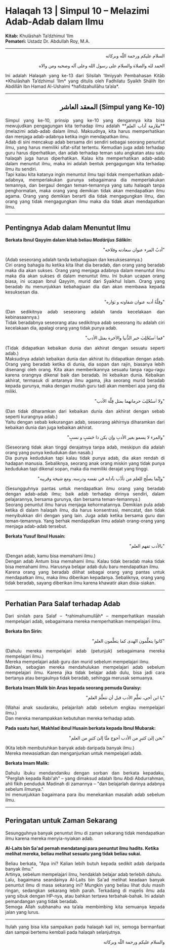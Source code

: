 # Halaqah 13 | Simpul 10 – Melazimi Adab-Adab dalam Ilmu

**Kitab:** Khulāshah Ta’dzhimul ‘Ilm  
**Pemateri:** Ustadz Dr. Abdullah Roy, M.A.

---

<p align="right">السلام عليكم ورحمة اللّه وبركاته</p>  
<p align="right">الحمد لله والصلاة والسلام على رسول الله وعلى آله وصحبه ومن والاه</p>  

<div align="justify">
Ini adalah Halaqah yang ke-13 dari Silsilah ‘Ilmiyyah Pembahasan Kitāb *Khulāshah Ta’dzhimul ‘Ilm* yang ditulis oleh Fadhilatu Syaikh Shālih Ibn Abdillāh Ibn Hamad Al-Ushaimi *hafidzahullāhu ta’ala*.
</div>

---

## <p align="right">المعقد العاشر (Simpul yang Ke-10)</p>

<div align="justify">
Simpul yang ke-10, prinsip yang ke-10 yang dengannya kita bisa mewujudkan pengagungan kita terhadap ilmu adalah **ملازمة آداب العلم** (melazimi adab-adab dalam ilmu). Maksudnya, kita harus memperhatikan dan menjaga adab-adabnya ketika ingin mendapatkan ilmu.
</div>

<div align="justify">
Adab di sini mencakup adab bersama diri sendiri sebagai seorang penuntut ilmu, yang harus memiliki sifat-sifat tertentu. Kemudian juga adab terhadap guru harus diperhatikan, dan adab terhadap teman satu angkatan atau satu halaqah juga harus diperhatikan. Kalau kita memperhatikan adab-adab dalam menuntut ilmu, maka ini adalah bentuk pengagungan kita terhadap ilmu itu sendiri.
</div>

<div align="justify">
Tapi kalau kita katanya ingin menuntut ilmu tapi tidak memperhatikan adab-adabnya, memperlakukan gurunya sebagaimana dia memperlakukan temannya, dan bergaul dengan teman-temannya yang satu halaqah tanpa penghormatan, maka orang yang demikian tidak akan mendapatkan ilmu agama. Orang yang demikian berarti dia tidak mengagungkan ilmu, dan orang yang tidak mengagungkan ilmu maka dia tidak akan mendapatkan ilmu.
</div>

---

## Pentingnya Adab dalam Menuntut Ilmu

**Berkata Ibnul Qayyim dalam kitab beliau *Madārijus Sālikīn*:**

<p align="right">"أدبُ المرء عنوان سعادته وفلاحه"</p>  
<div align="justify">(Adab seseorang adalah tanda kebahagiaan dan kesuksesannya.)</div>

<div align="justify">
Ciri orang bahagia itu ketika kita lihat dia beradab, dan orang yang beradab maka dia akan sukses. Orang yang menjaga adabnya dalam menuntut ilmu maka dia akan sukses di dalam menuntut ilmu. Ini bukan ucapan orang biasa, ini ucapan Ibnul Qayyim, murid dari Syaikhul Islam. Orang yang beradab itu menunjukkan kebahagiaan dia dan akan membawa kepada kesuksesan dia.
</div>

<p align="right">"وقِلَّةُ أدبه عنوان شقاوته و بَوَاره"</p>  
<div align="justify">(Dan sedikitnya adab seseorang adalah tanda kecelakaan dan kebinasaannya.)</div>

<div align="justify">
Tidak beradabnya seseorang atau sedikitnya adab seseorang itu adalah ciri kecelakaan dia, apalagi orang yang tidak punya adab.
</div>

<p align="right">"فما ٱستُجْلِبَ خير الدُّنيا والآخرة بمثل الأدب"</p>  
<div align="justify">(Tidak didapatkan kebaikan dunia dan akhirat dengan sesuatu seperti adab.)</div>

<div align="justify">
Maksudnya adalah kebaikan dunia dan akhirat itu didapatkan dengan adab. Orang yang beradab ketika di dunia, dia sopan dan rajin, biasanya lebih disenangi oleh orang. Kita akan memberikannya sesuatu tanpa ragu-ragu karena orangnya dikenal baik dan beradab. Ini kebaikan dunia. Kebaikan akhirat, termasuk di antaranya ilmu agama, jika seorang murid beradab kepada gurunya, maka dengan mudah guru tadi akan memberi apa yang dia miliki.
</div>

<p align="right">"ولا ٱستُجْلِبَ حرمانهما بمثل قِلَّة الأدب"</p>  
<div align="justify">(Dan tidak diharamkan dari kebaikan dunia dan akhirat dengan sebab seperti kurangnya adab.)</div>

<div align="justify">
Yaitu dengan sebab kekurangan adab, seseorang akhirnya diharamkan dari kebaikan dunia dan juga kebaikan akhirat.
</div>

<p align="right">"والمرء لا يسمو بغير الأدبِ وإن يكن ذا حَسَبٍ و نسبٍ"</p>  
<div align="justify">(Seseorang tidak akan tinggi derajatnya tanpa adab, meskipun dia adalah orang yang punya kedudukan dan nasab.)</div>

<div align="justify">
Dia punya kedudukan tapi kalau tidak punya adab, dia akan rendah di hadapan manusia. Sebaliknya, seorang anak orang miskin yang tidak punya kedudukan tapi dikenal sopan, maka dia memiliki derajat yang tinggi.
</div>

<p align="right">"وإنَّما يصلُح للعلم من تأدَّب بآدابه في نفسه ودرسه، ومع شيخه وقريبه"</p>  
<div align="justify">(Sesungguhnya pantas untuk mendapatkan ilmu orang yang beradab dengan adab-adab ilmu; baik adab terhadap dirinya sendiri, dalam pelajarannya, bersama gurunya, dan bersama teman-temannya.)</div>

<div align="justify">
Seorang penuntut ilmu harus menjaga kehormatannya. Demikian pula adab ketika di dalam halaqah ilmu, dia harus konsentrasi, mencatat, dan tidak menyibukkan diri dengan yang lain. Juga adab ketika bersama guru dan teman-temannya. Yang berhak mendapatkan ilmu adalah orang-orang yang menjaga adab-adab tersebut.
</div>

**Berkata Yusuf Ibnul Husain:**

<p align="right">"بالأدب تفهم العلم"</p>  
<div align="justify">(Dengan adab, kamu bisa memahami ilmu.)</div>

<div align="justify">
Dengan adab Antum bisa memahami ilmu. Kalau tidak beradab maka tidak bisa memahami ilmu. Harusnya belajar adab dulu baru mendapatkan ilmu.
</div>

<div align="justify">
Karena orang yang beradab dilihat sebagai orang yang pantas untuk mendapatkan ilmu, maka ilmu diberikan kepadanya. Sebaliknya, orang yang tidak beradab, sayang diberikan ilmu karena khawatir akan disia-siakan.
</div>

---

## Perhatian Para Salaf terhadap Adab

<div align="justify">
Dari sinilah para Salaf – *rahimahumullāh* – memperhatikan masalah mempelajari adab, sebagaimana mereka memperhatikan mempelajari ilmu.
</div>

**Berkata Ibn Sirin:**

<p align="right">"كانوا يتعلَّمون الهدى كما يتعلَّمون العلم"</p>  
<div align="justify">(Dahulu mereka mempelajari adab (petunjuk) sebagaimana mereka mempelajari ilmu.)</div>

<div align="justify">
Mereka mempelajari adab guru dan murid sebelum mempelajari ilmu.
</div>

<div align="justify">
Bahkan, sebagian mereka mendahulukan mempelajari adab sebelum mempelajari ilmu. Karena jika tidak belajar adab dulu, bisa jadi cara bertanya atau bergaulnya tidak beradab, sehingga merusak semuanya.
</div>

**Berkata Imam Malik bin Anas kepada seorang pemuda Quraisy:**

<p align="right">"يا ابن أخي، تعلَّمِ الأدب قبل أن تتعلَّمَ العلم"</p>  
<div align="justify">(Wahai anak saudaraku, pelajarilah adab sebelum engkau mempelajari ilmu.)</div>

<div align="justify">
Dan mereka menampakkan kebutuhan mereka terhadap adab.
</div>

**Pada suatu hari, Makhlad ibnul Husain berkata kepada Ibnul Mubarak:**

<p align="right">"نحن إلىٰ كثيرٍ من الأدب أحوج منَّا إلىٰ كثيرٍ من العلم"</p>  
<div align="justify">(Kita lebih membutuhkan banyak adab daripada banyak ilmu.)</div>

<div align="justify">
Mereka mewasiatkan dan menganjurkan untuk mempelajari adab.
</div>

**Berkata Imam Malik:**

<div align="justify">
Dahulu ibuku mendandaniku dengan sorban dan berkata kepadaku, "Pergilah kepada Rabi'ah" – yang dimaksud adalah Ibnu Abdi Abdurrahman, ahli fikih penduduk Madinah di zamannya – "dan belajarlah darinya adabnya sebelum ilmunya."
</div>

<div align="justify">
Ini menunjukkan bagaimana para ibu menekankan masalah adab sebelum ilmu.
</div>

---

## Peringatan untuk Zaman Sekarang

<div align="justify">
Sesungguhnya banyak penuntut ilmu di zaman sekarang tidak mendapatkan ilmu karena mereka menyia-nyiakan adab.
</div>

**Al-Laits bin Sa'ad pernah mendatangi para penuntut ilmu hadits. Ketika melihat mereka, beliau melihat sesuatu yang tidak beliau sukai.**  
<div align="justify">Beliau berkata, "Apa ini? Kalian lebih butuh kepada sedikit adab daripada banyak ilmu."</div>

<div align="justify">
Artinya, sebelum mempelajari ilmu, hendaklah belajar adab terlebih dahulu.
</div>

<div align="justify">
Lalu, bagaimana seandainya Al-Laits bin Sa'ad melihat keadaan banyak penuntut ilmu di masa sekarang ini? Mungkin yang beliau lihat dulu masih ringan, sedangkan sekarang lebih parah. Terkadang di majelis ilmu ada yang sibuk dengan HP-nya, atau bahkan tertawa terbahak-bahak. Ini adalah pemandangan yang tidak beradab.
</div>

<div align="justify">
Semoga Allah subhanahu wa ta’ala membimbing kita semuanya kepada jalan yang lurus.
</div>

---

<div align="justify">
Itulah yang bisa kita sampaikan pada halaqah kali ini, semoga bermanfaat dan sampai bertemu kembali pada halaqah selanjutnya.
</div>

<p align="right">والسلام عليكم ورحمة اللّه وبركاته</p>
